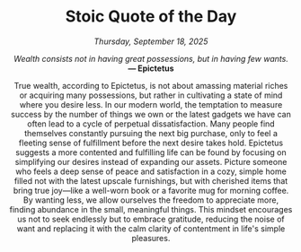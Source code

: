 <h1 align="center">Stoic Quote of the Day</h1>
<p align="center"><em><!--START_SECTION:current-date-->
Thursday, September 18, 2025
<!--END_SECTION:current-date--></em></p>
<p align="center">
    <em><!--START_SECTION:quote-text-->
Wealth consists not in having great possessions, but in having few wants.
<!--END_SECTION:quote-text--></em><br>
    <strong>— <!--START_SECTION:quote-author-->
Epictetus
<!--END_SECTION:quote-author--></strong>
</p>

<p align="center" style="max-width:600px;margin:0 auto;">
<!--START_SECTION:quote-interpretation-->
True wealth, according to Epictetus, is not about amassing material riches or acquiring many possessions, but rather in cultivating a state of mind where you desire less. In our modern world, the temptation to measure success by the number of things we own or the latest gadgets we have can often lead to a cycle of perpetual dissatisfaction. Many people find themselves constantly pursuing the next big purchase, only to feel a fleeting sense of fulfillment before the next desire takes hold. Epictetus suggests a more contented and fulfilling life can be found by focusing on simplifying our desires instead of expanding our assets. Picture someone who feels a deep sense of peace and satisfaction in a cozy, simple home filled not with the latest upscale furnishings, but with cherished items that bring true joy—like a well-worn book or a favorite mug for morning coffee. By wanting less, we allow ourselves the freedom to appreciate more, finding abundance in the small, meaningful things. This mindset encourages us not to seek endlessly but to embrace gratitude, reducing the noise of want and replacing it with the calm clarity of contentment in life's simple pleasures.
<!--END_SECTION:quote-interpretation-->
</p>
